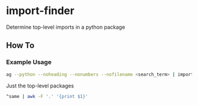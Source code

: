 # import-finder
Determine top-level imports in a python package

## How To

### Example Usage

```bash
ag --python --noheading --nonumbers --nofilename <search_term> | import_finder
```

Just the top-level packages

```bash
^same | awk -F '.' '{print $1}'
```
